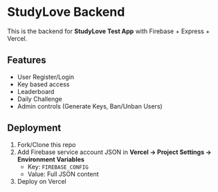 # StudyLove Backend

This is the backend for **StudyLove Test App** with Firebase + Express + Vercel.

## Features
- User Register/Login
- Key based access
- Leaderboard
- Daily Challenge
- Admin controls (Generate Keys, Ban/Unban Users)

## Deployment
1. Fork/Clone this repo
2. Add Firebase service account JSON in **Vercel → Project Settings → Environment Variables**
   - Key: `FIREBASE_CONFIG`
   - Value: Full JSON content
3. Deploy on Vercel
